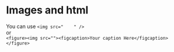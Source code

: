 # Images and html
You can use ```<img src="    " />```<br/>
or <br/>
```<figure><img src=""><figcaption>Your caption Here</figcaption></figure>```

